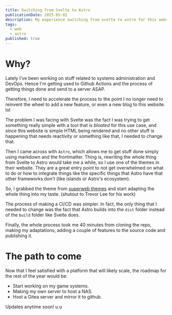 ```yaml
---
title: Switching from Svelte to Astro
publicationDate: 2025-05-02
description: My experience switching from svelte to astro for this website
tags:
  - web
  - astro
published: true
---
```

# Why?

Lately I've been working on stuff related to systems administration and DevOps. Hence I'm getting used to Github Actions and the process of getting things done and send to a server ASAP.

Therefore, I need to accelerate the process to the point I no longer need to reinvent the wheel to add a new feature, or even a new blog to this website. lol

The problem I was facing with Svelte was the fact I was trying to get something really simple with a tool that is _bloated_ for this use case, and since this website is simple HTML being rendered and no other stuff is happening that needs reactivity or something like that, I needed to change that.
 
Then I came across with `Astro`, which allows me to get stuff done simply using markdown and the frontmatter. Thing is, rewriting the whole thing from Svelte to Astro would take me a while, so I use one of the themes in their website. They are a great entry point to not get overwhelmed on what to do or how to integrate things like the specific things that Astro have that other frameworks don't (like islands or Astro's ecosystem).

So, I grabbed the theme from [superweb themes](https://astro.build/themes/details/superweb-barebones/) and start adapting the whole thing into my taste. (shutout to Trevor Lee for his work)

The process of making a CI/CD was simpler. In fact, the only thing that I needed to change was the fact that Astro builds into the `dist` folder instead of the `build` folder like Svelte does. 

Finally, the whole process took me 40 minutes from cloning the repo, making my adaptations, adding a couple of features to the source code and publishing it.

# The path to come

Now that I feel satisfied with a platform that will likely scale, the roadmap for the rest of the year would be:
- Start working on my game systems.
- Making my own server to host a NAS.
- Host a Gitea server and mirror it to github.

Updates anytime soon! u.u
